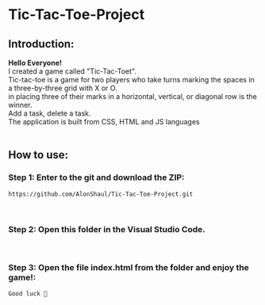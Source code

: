 # Tic-Tac-Toe-Project

## Introduction:
**Hello Everyone!**<br>
I created a game called "Tic-Tac-Toet".<br>
Tic-tac-toe is a game for two players who take turns marking the spaces in a three-by-three grid with X or O.<br>
in placing three of their marks in a horizontal, vertical, or diagonal row is the winner.<br>
Add a task, delete a task.<br>
The application is built from CSS, HTML and JS languages
<br><br>


## How to use:
### Step 1: Enter to the git and download the ZIP:
```bash
https://github.com/AlonShaul/Tic-Tac-Toe-Project.git
```
<br>


### Step 2: Open this folder in the Visual Studio Code.
<br>


### Step 3: Open the file index.html from the folder and enjoy the game!:
```bash
Good luck 🙂
```
